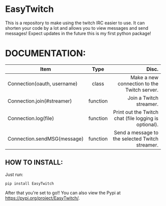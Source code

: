 # EasyTwitch
This is a repository to make using the twitch IRC easier to use. It can shorten your code by a lot and allows you to view messages and send messages! Expect updates in the future this is my first python package!

# DOCUMENTATION:

|Item                            | Type   | Disc.                                                     |
| -------------------------------|:------:|----------------------------------------------------------:|
|Connection(oauth, username)     |class   |Make a new connection to the Twitch server.                |
|Connection.join(#streamer)      |function|Join a Twitch streamer.                                    |
|Connection.log(file)            |function|Print out the Twitch chat (file logging is optional).      |
|Connection.sendMSG(message)     |function|Send a message to the selected Twitch streamer.            |


## HOW TO INSTALL:

Just run:
```
pip install EasyTwitch
```
After that you're set to go!! You can also view the Pypi at https://pypi.org/project/EasyTwitch/.
